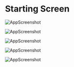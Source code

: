 # Starting Screen

![AppScreenshot](https://github.com/mufratkarim/NPS-American-Parks/blob/master/images/NPS%20Parks%20(1).jpg)

![AppScreenshot](https://github.com/mufratkarim/NPS-American-Parks/blob/master/images/NPS%20Parks%20(2).jpg)

![AppScreenshot](https://github.com/mufratkarim/NPS-American-Parks/blob/master/images/NPS%20Parks%20(3).jpg)

![AppScreenshot](https://github.com/mufratkarim/NPS-American-Parks/blob/master/images/NPS%20Parks%20(4).jpg)

![AppScreenshot](https://github.com/mufratkarim/NPS-American-Parks/blob/master/images/NPS%20Parks%20(1).jpg)

